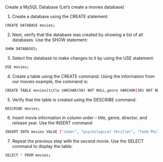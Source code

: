 Create a MySQL Database (Let’s create a movies database)

1. Create a database using the CREATE statement:

```bash
CREATE DATABASE movies;
```

2. Next, verify that the database was created by showing a list of all databases. Use the SHOW statement:

```bash
SHOW DATABASES;
```

3. Select the database to make changes to it by using the USE statement:

```bash
USE movies;
```


4. Create a table using the CREATE command. Using the information from our movies example, the command is:

```bash
CREATE TABLE movies(title VARCHAR(50) NOT NULL,genre VARCHAR(30) NOT NULL,director VARCHAR(60) NOT NULL,release_year INT NOT NULL,PRIMARY KEY(title));
```

5. Verify that the table is created using the DESCRIBE command:

```bash
DESCRIBE movies;
```

6. Insert movie information in column order – title, genre, director, and release year. Use the INSERT command:

```bash
INSERT INTO movies VALUE ("Joker", "psychological thriller", "Todd Phillips", 2019);
```

7. Repeat the previous step with the second movie. Use the SELECT command to display the table:

```bash
SELECT * FROM movies;
```

